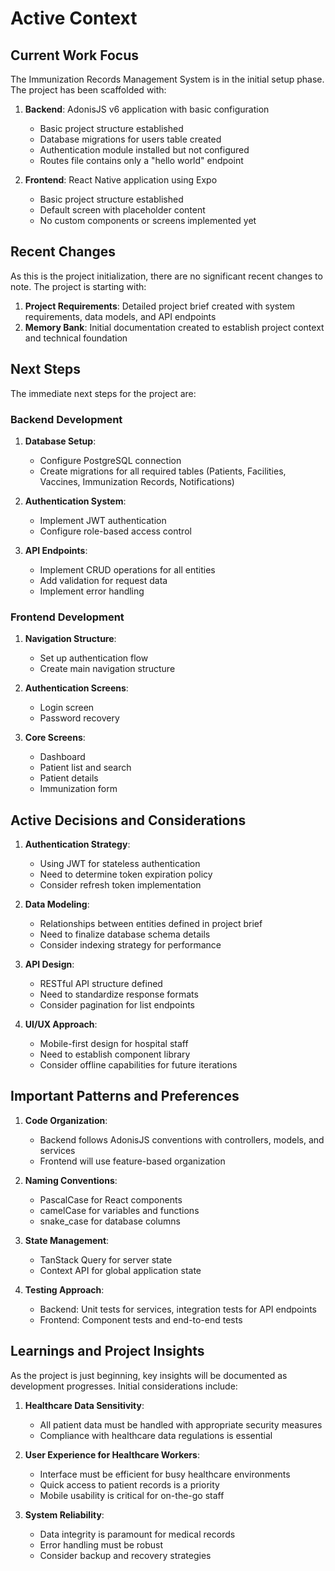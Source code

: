 # Active Context

## Current Work Focus

The Immunization Records Management System is in the initial setup phase. The project has been scaffolded with:

1. **Backend**: AdonisJS v6 application with basic configuration
   - Basic project structure established
   - Database migrations for users table created
   - Authentication module installed but not configured
   - Routes file contains only a "hello world" endpoint

2. **Frontend**: React Native application using Expo
   - Basic project structure established
   - Default screen with placeholder content
   - No custom components or screens implemented yet

## Recent Changes

As this is the project initialization, there are no significant recent changes to note. The project is starting with:

1. **Project Requirements**: Detailed project brief created with system requirements, data models, and API endpoints
2. **Memory Bank**: Initial documentation created to establish project context and technical foundation

## Next Steps

The immediate next steps for the project are:

### Backend Development

1. **Database Setup**:
   - Configure PostgreSQL connection
   - Create migrations for all required tables (Patients, Facilities, Vaccines, Immunization Records, Notifications)

2. **Authentication System**:
   - Implement JWT authentication
   - Configure role-based access control

3. **API Endpoints**:
   - Implement CRUD operations for all entities
   - Add validation for request data
   - Implement error handling

### Frontend Development

1. **Navigation Structure**:
   - Set up authentication flow
   - Create main navigation structure

2. **Authentication Screens**:
   - Login screen
   - Password recovery

3. **Core Screens**:
   - Dashboard
   - Patient list and search
   - Patient details
   - Immunization form

## Active Decisions and Considerations

1. **Authentication Strategy**:
   - Using JWT for stateless authentication
   - Need to determine token expiration policy
   - Consider refresh token implementation

2. **Data Modeling**:
   - Relationships between entities defined in project brief
   - Need to finalize database schema details
   - Consider indexing strategy for performance

3. **API Design**:
   - RESTful API structure defined
   - Need to standardize response formats
   - Consider pagination for list endpoints

4. **UI/UX Approach**:
   - Mobile-first design for hospital staff
   - Need to establish component library
   - Consider offline capabilities for future iterations

## Important Patterns and Preferences

1. **Code Organization**:
   - Backend follows AdonisJS conventions with controllers, models, and services
   - Frontend will use feature-based organization

2. **Naming Conventions**:
   - PascalCase for React components
   - camelCase for variables and functions
   - snake_case for database columns

3. **State Management**:
   - TanStack Query for server state
   - Context API for global application state

4. **Testing Approach**:
   - Backend: Unit tests for services, integration tests for API endpoints
   - Frontend: Component tests and end-to-end tests

## Learnings and Project Insights

As the project is just beginning, key insights will be documented as development progresses. Initial considerations include:

1. **Healthcare Data Sensitivity**:
   - All patient data must be handled with appropriate security measures
   - Compliance with healthcare data regulations is essential

2. **User Experience for Healthcare Workers**:
   - Interface must be efficient for busy healthcare environments
   - Quick access to patient records is a priority
   - Mobile usability is critical for on-the-go staff

3. **System Reliability**:
   - Data integrity is paramount for medical records
   - Error handling must be robust
   - Consider backup and recovery strategies
